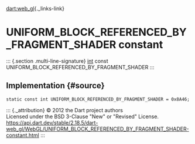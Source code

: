 [dart:web\_gl](../../dart-web_gl/dart-web_gl-library){._links-link}

UNIFORM\_BLOCK\_REFERENCED\_BY\_FRAGMENT\_SHADER constant
=========================================================

::: {.section .multi-line-signature}
[int](../../dart-core/int-class) const
UNIFORM\_BLOCK\_REFERENCED\_BY\_FRAGMENT\_SHADER
:::

Implementation {#source}
--------------

``` {.language-dart data-language="dart"}
static const int UNIFORM_BLOCK_REFERENCED_BY_FRAGMENT_SHADER = 0x8A46;
```

::: {._attribution}
© 2012 the Dart project authors\
Licensed under the BSD 3-Clause \"New\" or \"Revised\" License.\
<https://api.dart.dev/stable/2.18.5/dart-web_gl/WebGL/UNIFORM_BLOCK_REFERENCED_BY_FRAGMENT_SHADER-constant.html>
:::
